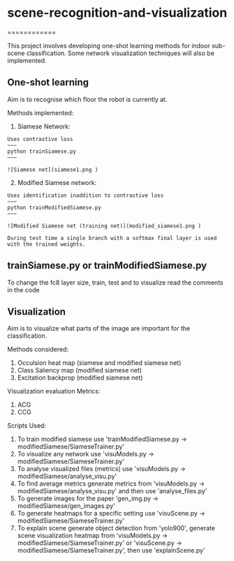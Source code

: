 # scene-recognition-and-visualization
============

This project involves developing one-shot learning methods for indoor sub-scene classification.
Some network visualization techniques will also be implemented.


One-shot learning
----------

Aim is to recognise which floor the robot is currently at.

Methods implemented:

  1. Siamese Network:

    Uses contrastive loss
    ~~~
    python trainSiamese.py
    ~~~

    ![Siamese net](siamese1.png )

  2. Modified Siamese network:

    Uses identification inaddition to contrastive loss
    ~~~
    python trainModifiedSiamese.py
    ~~~

    ![Modified Siamese net (training net)](modified_siamese1.png )

    During test time a single branch with a softmax final layer is used with the trained weights.

trainSiamese.py or trainModifiedSiamese.py
----
To change the fc8 layer size, train, test and to visualize read the comments in the code


Visualization
---------------

Aim is to visualize what parts of the image are important for the classification.

Methods considered:

  1. Occulsion heat map (siamese and modified siamese net)
  2. Class Saliency map (modified siamese net)
  3. Excitation backprop (modified siamese net)

Visualization evaluation Metrics:
  
  1. ACG
  2. CCG
  
Scripts Used:
1. To train modified siamese use 'trainModifiedSiamese.py -> modifiedSiamese/SiameseTrainer.py'
2. To visualize any network use 'visuModels.py -> modifiedSiamese/SiameseTrainer.py'
3. To analyse visualized files (metrics) use 'visuModels.py -> modifiedSiamese/analyse_visu.py'
4. To find average metrics generate metrics from 'visuModels.py -> modifiedSiamese/analyse_visu.py' and then use 'analyse_files.py'
5. To generate images for the paper 'gen_img.py -> modifiedSiamese/gen_images.py'
6. To generate heatmaps for a specific setting use 'visuScene.py -> modifiedSiamese/SiameseTrainer.py'
7. To explain scene generate object detection from 'yolo900', generate scene visualization heatmap from 'visuModels.py -> modifiedSiamese/SiameseTrainer.py' or 'visuScene.py -> modifiedSiamese/SiameseTrainer.py', then use 'explainScene.py'


